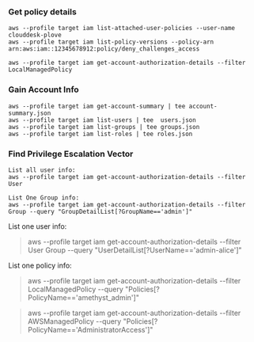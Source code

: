 ### Get policy details
```
aws --profile target iam list-attached-user-policies --user-name clouddesk-plove
aws --profile target iam list-policy-versions --policy-arn arn:aws:iam::12345678912:policy/deny_challenges_access

aws --profile target iam get-account-authorization-details --filter LocalManagedPolicy
```
### Gain Account Info
```
aws --profile target iam get-account-summary | tee account-summary.json
aws --profile target iam list-users | tee  users.json
aws --profile target iam list-groups | tee groups.json
aws --profile target iam list-roles | tee roles.json
```
### Find Privilege Escalation Vector
```
List all user info:
aws --profile target iam get-account-authorization-details --filter User

List One Group info:
aws --profile target iam get-account-authorization-details --filter Group --query "GroupDetailList[?GroupName=='admin']"
```
List one user info:
>aws --profile target iam get-account-authorization-details --filter User Group --query "UserDetailList[?UserName=='admin-alice']"

List one policy info:
>aws --profile target iam get-account-authorization-details --filter LocalManagedPolicy --query "Policies[?PolicyName=='amethyst_admin']"

>aws --profile target iam get-account-authorization-details --filter AWSManagedPolicy --query "Policies[?PolicyName=='AdministratorAccess']"

